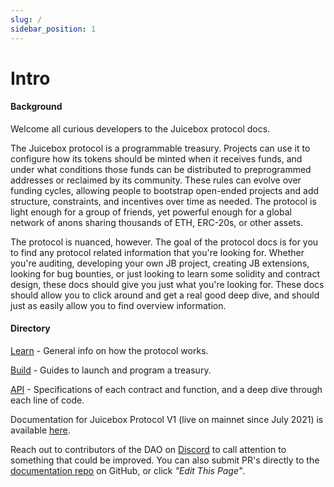 ```yaml
---
slug: /
sidebar_position: 1
---
```


# Intro

#### Background

Welcome all curious developers to the Juicebox protocol docs.

The Juicebox protocol is a programmable treasury. Projects can use it to configure how its tokens should be minted when it receives funds, and under what conditions those funds can be distributed to preprogrammed addresses or reclaimed by its community. These rules can evolve over funding cycles, allowing people to bootstrap open-ended projects and add structure, constraints, and incentives over time as needed. The protocol is light enough for a group of friends, yet powerful enough for a global network of anons sharing thousands of ETH, ERC-20s, or other assets.

The protocol is nuanced, however. The goal of the protocol docs is for you to find any protocol related information that you're looking for. Whether you're auditing, developing your own JB project, creating JB extensions, looking for bug bounties, or just looking to learn some solidity and contract design, these docs should give you just what you're looking for. These docs should allow you to click around and get a real good deep dive, and should just as easily allow you to find overview information.

#### Directory

[Learn](learn/overview.md) - General info on how the protocol works. 

[Build](build/getting-started.md) - Guides to launch and program a treasury.

[API](api/contracts/) - Specifications of each contract and function, and a deep dive through each line of code.

Documentation for Juicebox Protocol V1 (live on mainnet since July 2021) is available [here](protocol-v1/).

Reach out to contributors of the DAO on [Discord](https://www.discord.gg/juicebox) to call attention to something that could be improved. You can also submit PR's directly to the [documentation repo](https://github.com/jbx-protocol/juice-docs-v2) on GitHub, or click *"Edit This Page"*.

